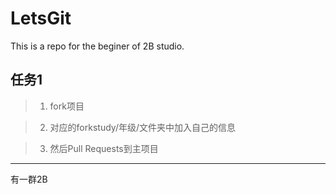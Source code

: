 LetsGit
=======

This is a repo for the beginer of 2B studio. 

任务1
-------

> 1. fork项目

> 2. 对应的forkstudy/年级/文件夹中加入自己的信息

> 3. 然后Pull Requests到主项目


-------
有一群2B